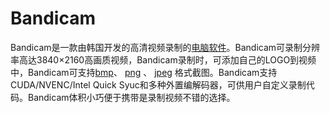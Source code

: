 # Bandicam

Bandicam是一款由韩国开发的高清视频录制的[电脑软件](https://baike.baidu.com/item/电脑软件/1711577?fromModule=lemma_inlink)。Bandicam可录制分辨率高达3840×2160高画质视频，Bandicam录制时，可添加自己的LOGO到视频中，Bandicam可支持[bmp](https://baike.baidu.com/item/bmp/35116?fromModule=lemma_inlink)、 [png](https://baike.baidu.com/item/png/174154?fromModule=lemma_inlink) 、 [jpeg](https://baike.baidu.com/item/jpeg/213408?fromModule=lemma_inlink) 格式截图。Bandicam支持CUDA/NVENC/Intel Quick Syuc和多种外置编解码器，可供用户自定义录制代码。Bandicam体积小巧便于携带是录制视频不错的选择。